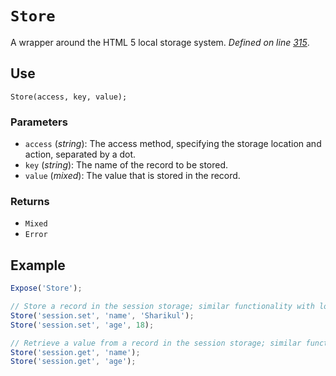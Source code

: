 # `Store`
A wrapper around the HTML 5 local storage system. _Defined on line [315](../../F.js#L315)_.

## Use
```
Store(access, key, value);
```

### Parameters
* `access` (_string_): The access method, specifying the storage location and action, separated by a dot.
* `key` (_string_): The name of the record to be stored.
* `value` (_mixed_): The value that is stored in the record.

### Returns
* `Mixed`
* `Error`

## Example
```javascript
Expose('Store');

// Store a record in the session storage; similar functionality with local storage.
Store('session.set', 'name', 'Sharikul');
Store('session.set', 'age', 18);

// Retrieve a value from a record in the session storage; similar functionality with local storage.
Store('session.get', 'name');
Store('session.get', 'age');
```